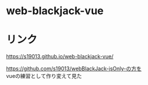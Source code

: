 # web-blackjack-vue

# リンク
https://s19013.github.io/web-blackjack-vue/  

https://github.com/s19013/webBlackJack-jsOnly-の方を  
vueの練習として作り変えて見た  

